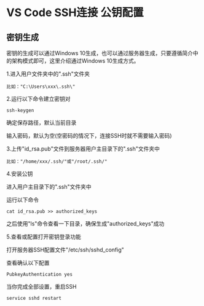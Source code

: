 # VS Code SSH连接 公钥配置

## 密钥生成

密钥的生成可以通过Windows 10生成，也可以通过服务器生成，只要遵循简介中的架构模式即可，这里介绍通过Windows 10生成方式。

1.进入用户文件夹中的".ssh"文件夹

```
比如："C:\Users\xxx\.ssh\"
```

2.运行以下命令建立密钥对

```
ssh-keygen
```

确定保存路径，默认当前目录

输入密码，默认为空(空密码的情况下，连接SSH时就不需要输入密码)

3.上传"id_rsa.pub"文件到服务器用户主目录下的".ssh"文件夹中

```
比如："/home/xxx/.ssh/"或"/root/.ssh/"
```

4.安装公钥

进入用户主目录下的".ssh"文件夹中

运行以下命令

```
cat id_rsa.pub >> authorized_keys
```

之后使用"ls"命令查看一下目录，确保生成"authorized_keys"成功

5.查看或配置打开密钥登录功能

打开服务器SSH配置文件"/etc/ssh/sshd_config"

查看确认以下配置

```
PubkeyAuthentication yes
```

当你完成全部设置，重启SSH

```
service sshd restart
```

